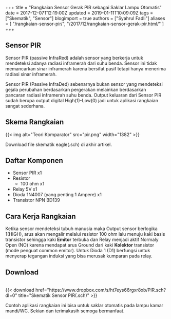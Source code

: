+++
title = "Rangkaian Sensor Gerak PIR sebagai Saklar Lampu Otomatis"
date = 2017-12-07T12:19:00Z
updated = 2019-01-11T10:09:09Z
tags = ["Skematik", "Sensor"]
blogimport = true 
authors = ["Syahrul Fadli"]
aliases = [
    "/rangkaian-sensor-pir/",
    "/2017/12/rangkaian-sensor-gerak-pir.html/"
]
+++

## Sensor PIR

Sensor PIR (passive InfraRed) adalah sensor yang berkerja untuk mendeteksi adanya radiasi inframerah dari suhu benda. Sensor ini tidak memancarkan sinar inframerah karena bersifat pasif tetapi hanya menerima radiasi sinar inframerah. 

Sensor PIR (Passive InfraDed) sebenarnya bukan sensor yang mendeteksi gejala perubahan berdasarkan pergerakan melainkan berdasarkan pancaran radiasi inframerah suhu benda. Output keluaran dari Sensor PIR sudah berupa output digital High(1)-Low(0) jadi untuk aplikasi rangkaian sangat sederhana. 

## Skema Rangkaian

{{< img alt="Teori Komparator" src="pir.png" width="1382" >}}

Download file skematik eagle(.sch) di akhir artikel. 

## Daftar Komponen

<ul><li>Sensor PIR x1</li><li>Resistor <ul><li>100 ohm x1</li></ul><li>Relay 5V x1</li><li>Dioda 1N4007 (yang penting 1 Ampere) x1</li><li>Transistor NPN BD139</li></ul>

## Cara Kerja Rangkaian

Ketika sensor mendeteksi tubuh manusia maka Output sensor berlogika 1(HIGH), arus akan mengalir melalui resistor 100 ohm lalu menuju kaki basis transistor sehingga kaki <b>Emitor</b> terbuka dan Relay menjadi aktif Normaly Open (NO) karena mendapat arus Ground dari kaki <b>Kolektor</b> transistor (mode penguat common emitor). Untuk Dioda 1 (D1) berfungsi untuk menyerap tegangan induksi yang bisa merusak kumparan pada relay. 

## Download
<br/>
{{< download href="https://www.dropbox.com/s/ht7eys66rgxr8xb/PIR.sch?dl=0" title="Skematik Sensor PIR(.sch)" >}}

Contoh aplikasi rangkaian ini bisa untuk saklar otomatis pada lampu kamar mandi/WC. Sekian dan terimakasih semoga bermanfaat. 
